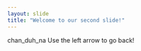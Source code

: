 ```yaml
---
layout: slide
title: "Welcome to our second slide!"
---
```

chan_duh_na
Use the left arrow to go back!
